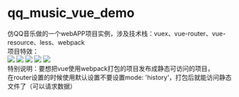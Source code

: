 # qq_music_vue_demo
仿QQ音乐做的一个webAPP项目实例，涉及技术栈：vuex、vue-router、vue-resource、less、webpack
</br>
项目特效：
</br>
![](https://i.ooxx.ooo/2017/10/10/70e55f1abcac4bfe6fc8b774be51fa41.png)
![](https://i.ooxx.ooo/2017/10/10/a2c88e56f810cc36318be4d9873b2e36.png)
![](https://i.ooxx.ooo/2017/10/10/0bbfa845a1b4e8ef0981b3efd8c5055d.png)
![](https://i.ooxx.ooo/2017/10/10/8ce1e4160747ed3b479c2cfa5216c7bd.png)
![](https://i.ooxx.ooo/2017/10/10/c2ac4893d04d290efcf407a766d77ae3.png)
</br>
特别说明：要想把vue使用webpack打包的项目发布成静态可访问的项目，
         在router设置的时候使用默认设置不要设置mode: 'history'，打包后就能访问静态文件了（可以请求数据）




